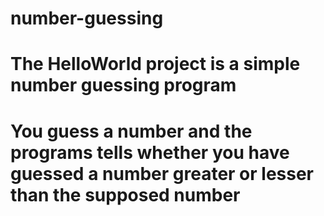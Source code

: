 # number-guessing
# The HelloWorld project is a simple number guessing program
# You guess a number and the programs tells whether you have guessed a number greater or lesser than the supposed number
